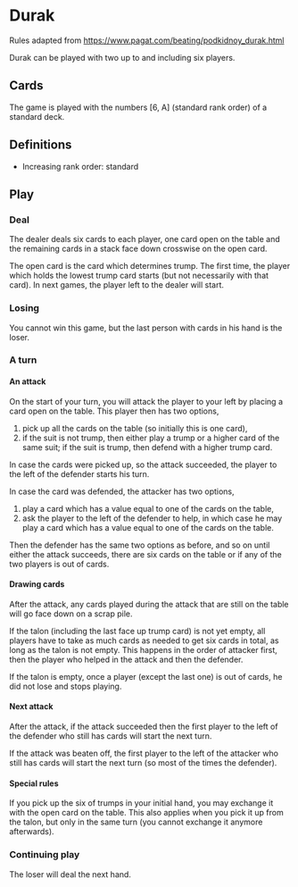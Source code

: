 # Durak

Rules adapted from https://www.pagat.com/beating/podkidnoy_durak.html

Durak can be played with two up to and including six players.

## Cards

The game is played with the numbers \[6, A\] (standard rank order) of a standard deck.

## Definitions
* Increasing rank order: standard

## Play

### Deal

The dealer deals six cards to each player, one card open on the table and the remaining cards in a stack face down crosswise on the open card.

The open card is the card which determines trump.
The first time, the player which holds the lowest trump card starts (but not necessarily with that card).
In next games, the player left to the dealer will start.

### Losing

You cannot win this game, but the last person with cards in his hand is the loser.

### A turn

#### An attack

On the start of your turn, you will attack the player to your left by placing a card open on the table.
This player then has two options,

1. pick up all the cards on the table (so initially this is one card),
2. if the suit is not trump, then either play a trump or a higher card of the same suit; if the suit is trump, then defend with a higher trump card.

In case the cards were picked up, so the attack succeeded, 
 the player to the left of the defender starts his turn.
 
In case the card was defended, the attacker has two options,

1. play a card which has a value equal to one of the cards on the table,
2. ask the player to the left of the defender to help, in which case he may play a card which has a value equal to one of the cards on the table.

Then the defender has the same two options as before, and so on until either the attack succeeds, there are six cards on the table or if any of the two players is out of cards.

#### Drawing cards

After the attack, any cards played during the attack that are still on the table will go face down on a scrap pile.

If the talon (including the last face up trump card) is not yet empty, all players have to take as much cards as needed to get six cards in total, as long as the talon is not empty.
This happens in the order of attacker first, then the player who helped in the attack and then the defender.

If the talon is empty, once a player (except the last one) is out of cards, he did not lose and stops playing.

#### Next attack

After the attack, if the attack succeeded then the first player to the left of the defender who still has cards will start the next turn.

If the attack was beaten off, the first player to the left of the attacker who still has cards will start the next turn (so most of the times the defender).

#### Special rules

If you pick up the six of trumps in your initial hand, you may exchange it with the open card on the table.
This also applies when you pick it up from the talon, but only in the same turn (you cannot exchange it anymore afterwards).

### Continuing play

The loser will deal the next hand.